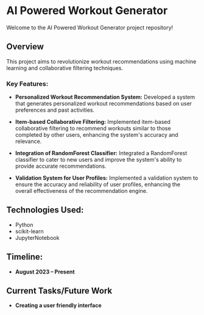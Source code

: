 # AI Powered Workout Generator

Welcome to the AI Powered Workout Generator project repository! 

## Overview

This project aims to revolutionize workout recommendations using machine learning and collaborative filtering techniques. 

### Key Features:

- **Personalized Workout Recommendation System:** Developed a system that generates personalized workout recommendations based on user preferences and past activities.
  
- **Item-based Collaborative Filtering:** Implemented item-based collaborative filtering to recommend workouts similar to those completed by other users, enhancing the system's accuracy and relevance.
  
- **Integration of RandomForest Classifier:** Integrated a RandomForest classifier to cater to new users and improve the system's ability to provide accurate recommendations.
  
- **Validation System for User Profiles:** Implemented a validation system to ensure the accuracy and reliability of user profiles, enhancing the overall effectiveness of the recommendation engine.

## Technologies Used:

- Python
- scikit-learn
- JupyterNotebook

## Timeline:

- **August 2023 – Present**

## Current Tasks/Future Work
- **Creating a user friendly interface**

